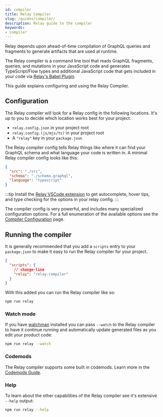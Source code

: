 ```yaml
---
id: compiler
title: Relay Compiler
slug: /guides/compiler/
description: Relay guide to the compiler
keywords:
- compiler
---
```


Relay depends upon ahead-of-time compilation of GraphQL queries and fragments to generate artifacts that are used at runtime.

The Relay compiler is a command line tool that reads GraphQL fragments, queries, and mutations in your JavaScript code and generates TypeScript/Flow types and additional JavaScript code that gets included in your code via [Relay's Babel Plugin](./babel-plugin.md).

This guide explains configuring and using the Relay Compiler.

## Configuration

The Relay compiler will look for a Relay config in the following locations. It's up to you to decide which location works best for your project.

* `relay.config.json` in your project root
* `relay.config.(js/mjs/ts)` in your project root
* A `"relay"` key in your `package.json`

The Relay compiler config tells Relay things like where it can find your GraphQL schema and what language your code is written in. A minimal Relay compiler config looks like this:

```json title="relay.config.json"
{
  "src": "./src",
  "schema": "./schema.graphql",
  "language": "typescript"
}
```

:::tip
Install the [Relay VSCode extension](../editor-support.md) to get autocomplete, hover tips, and type checking for the options in your relay config.
:::

The compiler config is very powerful, and includes many specialized configuration options. For a full enumeration of the available options see the [Compiler Configuration](./compiler-config.md) page.


## Running the compiler

It is generally recommended that you add a `scripts` entry to your `package.json` to make it easy to run the Relay compiler for your project.

```json title="package.json"
{
  "scripts": {
    // change-line
    "relay": "relay-compiler"
  }
}
```

With this added you can run the Relay compiler like so:

```sh
npm run relay
```

### Watch mode

If you have [watchman](https://facebook.github.io/watchman) installed you can pass `--watch` to the Relay compiler to have it continue running and automatically update generated files as you edit your product code:

```sh
npm run relay --watch
```

### Codemods

The Relay compiler supports some built in codemods. Learn more in the [Codemods Guide](../guides/codemods.md).

### Help

To learn about the other capabilities of the Relay compiler see it's extensive `--help` output:

```sh
npm run relay --help
```
